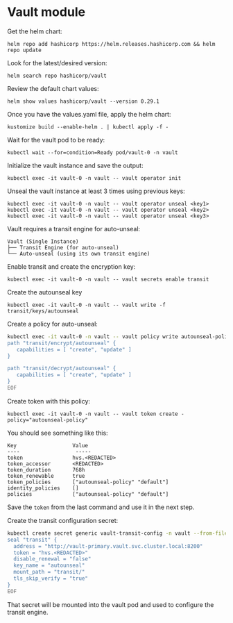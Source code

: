 # Vault module

Get the helm chart:
```
helm repo add hashicorp https://helm.releases.hashicorp.com && helm repo update
```

Look for the latest/desired version:
```
helm search repo hashicorp/vault
```

Review the default chart values:
```
helm show values hashicorp/vault --version 0.29.1
```

Once you have the values.yaml file, apply the helm chart:
```
kustomize build --enable-helm . | kubectl apply -f -
```

Wait for the vault pod to be ready:
```
kubectl wait --for=condition=Ready pod/vault-0 -n vault
```

Initialize the vault instance and save the output:
```
kubectl exec -it vault-0 -n vault -- vault operator init
```

Unseal the vault instance at least 3 times using previous keys:
```
kubectl exec -it vault-0 -n vault -- vault operator unseal <key1>
kubectl exec -it vault-0 -n vault -- vault operator unseal <key2>
kubectl exec -it vault-0 -n vault -- vault operator unseal <key3>
```

Vault requires a transit engine for auto-unseal:
```
Vault (Single Instance)
├── Transit Engine (for auto-unseal)
└── Auto-unseal (using its own transit engine)
```

Enable transit and create the encryption key:
```
kubectl exec -it vault-0 -n vault -- vault secrets enable transit
```

Create the autounseal key
```
kubectl exec -it vault-0 -n vault -- vault write -f transit/keys/autounseal
```

Create a policy for auto-unseal:
```bash
kubectl exec -it vault-0 -n vault -- vault policy write autounseal-policy - <<EOF
path "transit/encrypt/autounseal" {
   capabilities = [ "create", "update" ]
}

path "transit/decrypt/autounseal" {
   capabilities = [ "create", "update" ]
}
EOF
```

Create token with this policy:
```
kubectl exec -it vault-0 -n vault -- vault token create -policy="autounseal-policy"
```

You should see something like this:

```
Key                  Value
----                  -----
token                hvs.<REDACTED>
token_accessor       <REDACTED>
token_duration       768h
token_renewable      true
token_policies       ["autounseal-policy" "default"]
identity_policies    []
policies             ["autounseal-policy" "default"]
```
Save the `token` from the last command and use it in the next step.

Create the transit configuration secret:
```bash
kubectl create secret generic vault-transit-config -n vault --from-file=transit.hcl=/dev/stdin <<EOF
seal "transit" {
  address = "http://vault-primary.vault.svc.cluster.local:8200"
  token = "hvs.<REDACTED>"
  disable_renewal = "false"
  key_name = "autounseal"
  mount_path = "transit/"
  tls_skip_verify = "true"
}
EOF
```

That secret will be mounted into the vault pod and used to configure the transit engine.